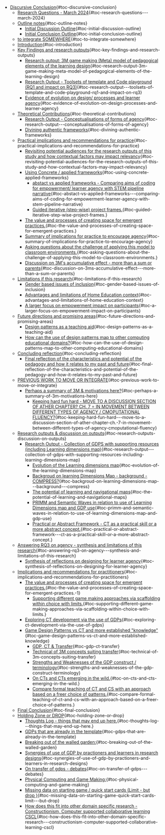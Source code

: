-   [Discursive
    Conclusion](#discursive-conclusion){#toc-discursive-conclusion}
    -   [Research Questions - March
        2024](#research-questions---march-2024){#toc-research-questions---march-2024}
    -   [Outline notes](#outline-notes){#toc-outline-notes}
        -   [Initial Discussion
            Outline](#initial-discussion-outline){#toc-initial-discussion-outline}
        -   [Initial Conclusion
            Outline](#initial-conclusion-outline){#toc-initial-conclusion-outline}
    -   [to integrate
        SOMEWHERE](#to-integrate-somewhere){#toc-to-integrate-somewhere}
    -   [Introduction](#introduction){#toc-introduction}
    -   [Key Findings and research
        outputs](#key-findings-and-research-outputs){#toc-key-findings-and-research-outputs}
        -   [Research output: 3M game making (Meta) model of pedagogical
            elements of the learning
            design](#research-output-3m-game-making-meta-model-of-pedagogical-elements-of-the-learning-design){#toc-research-output-3m-game-making-meta-model-of-pedagogical-elements-of-the-learning-design}
        -   [Research Output - Toolsets of template and Code playground
            (RQ1 and impact on
            RQ3)](#research-output---toolsets-of-template-and-code-playground-rq1-and-impact-on-rq3){#toc-research-output---toolsets-of-template-and-code-playground-rq1-and-impact-on-rq3}
        -   [Evidence of evolution on design/ processes and learner
            agency](#evidence-of-evolution-on-design-processes-and-learner-agency){#toc-evidence-of-evolution-on-design-processes-and-learner-agency}
    -   [Theoretical
        Contributions](#theoretical-contributions){#toc-theoretical-contributions}
        -   [Research Output - Conceptualisations of forms of
            agency](#research-output---conceptualisations-of-forms-of-agency){#toc-research-output---conceptualisations-of-forms-of-agency}
        -   [Divining authentic
            frameworks](#divining-authentic-frameworks){#toc-divining-authentic-frameworks}
    -   [Practical implications and recommendations for
        practice](#practical-implications-and-recommendations-for-practice){#toc-practical-implications-and-recommendations-for-practice}
        -   [Revisiting potential audiences for the research outputs of
            this study and how contextual factors may impact
            relevancy](#revisiting-potential-audiences-for-the-research-outputs-of-this-study-and-how-contextual-factors-may-impact-relevancy){#toc-revisiting-potential-audiences-for-the-research-outputs-of-this-study-and-how-contextual-factors-may-impact-relevancy}
        -   [Using Concrete / applied
            frameworks](#using-concrete-applied-frameworks){#toc-using-concrete-applied-frameworks}
            -   [abstact vs applied frameworks - Comparing aims of
                coding for empowerment/ learner agency with STEM
                pipeline
                narrative](#abstact-vs-applied-frameworks---comparing-aims-of-coding-for-empowerment-learner-agency-with-stem-pipeline-narrative){#toc-abstact-vs-applied-frameworks---comparing-aims-of-coding-for-empowerment-learner-agency-with-stem-pipeline-narrative}
            -   [Guided iterative (step-wise) project
                frames.](#guided-iterative-step-wise-project-frames.){#toc-guided-iterative-step-wise-project-frames.}
        -   [The value and processes of creating space for emergent
            practices.](#the-value-and-processes-of-creating-space-for-emergent-practices.){#toc-the-value-and-processes-of-creating-space-for-emergent-practices.}
        -   [Summary of implications for practice to encourage
            agency](#summary-of-implications-for-practice-to-encourage-agency){#toc-summary-of-implications-for-practice-to-encourage-agency}
        -   [Asking questions about the challenge of applying this model
            to classroom
            environments.](#asking-questions-about-the-challenge-of-applying-this-model-to-classroom-environments.){#toc-asking-questions-about-the-challenge-of-applying-this-model-to-classroom-environments.}
        -   [Discussion on 3M's accumulative effect - more than a sum or
            parents](#discussion-on-3ms-accumulative-effect---more-than-a-sum-or-parents){#toc-discussion-on-3ms-accumulative-effect---more-than-a-sum-or-parents}
    -   [Limitations if this
        research](#limitations-if-this-research){#toc-limitations-if-this-research}
        -   [Gender based issues of
            inclusion](#gender-based-issues-of-inclusion){#toc-gender-based-issues-of-inclusion}
        -   [Advantages and limitations of Home Education
            context](#advantages-and-limitations-of-home-education-context){#toc-advantages-and-limitations-of-home-education-context}
        -   [A larger focus on empowerment impact on
            participants](#a-larger-focus-on-empowerment-impact-on-participants){#toc-a-larger-focus-on-empowerment-impact-on-participants}
    -   [Future directions and promising
        areas](#future-directions-and-promising-areas){#toc-future-directions-and-promising-areas}
        -   [Design patterns as a teaching
            aid](#design-patterns-as-a-teaching-aid){#toc-design-patterns-as-a-teaching-aid}
        -   [How can the use of design patterns map to other computing
            educational
            domains?](#how-can-the-use-of-design-patterns-map-to-other-computing-educational-domains){#toc-how-can-the-use-of-design-patterns-map-to-other-computing-educational-domains}
    -   [Concluding
        reflection](#concluding-reflection){#toc-concluding-reflection}
        -   [Final reflection of the characteristics and potential of
            the pedagogy and how it relates to my past and
            future](#final-reflection-of-the-characteristics-and-potential-of-the-pedagogy-and-how-it-relates-to-my-past-and-future){#toc-final-reflection-of-the-characteristics-and-potential-of-the-pedagogy-and-how-it-relates-to-my-past-and-future}
    -   [PREVIOUS WORK TO MOVE OR
        INTEGRATE](#previous-work-to-move-or-integrate){#toc-previous-work-to-move-or-integrate}
        -   [Perhaps a summary of 3M & motivations
            here?](#perhaps-a-summary-of-3m-motivations-here){#toc-perhaps-a-summary-of-3m-motivations-here}
            -   [Keeping hard fun hard - MOVE TO A DISCUSSION SECTION OF
                ATHER CHAPTER? CH. 7 = IN MOVEMENT BETWEEN DIFFERENT
                TYPES OF AGENCY / CMOPUTATIONAL
                FLUENCY?](#keeping-hard-fun-hard---move-to-a-discussion-section-of-ather-chapter-ch.-7-in-movement-between-different-types-of-agency-cmoputational-fluency){#toc-keeping-hard-fun-hard---move-to-a-discussion-section-of-ather-chapter-ch.-7-in-movement-between-different-types-of-agency-cmoputational-fluency}
    -   [Research outputs & discussion on
        outputs](#research-outputs-discussion-on-outputs){#toc-research-outputs-discussion-on-outputs}
        -   [Research Output - Collection of GDPS with supporting
            resources (including Learning dimensions
            map)](#research-output---collection-of-gdps-with-supporting-resources-including-learning-dimensions-map){#toc-research-output---collection-of-gdps-with-supporting-resources-including-learning-dimensions-map}
            -   [Evolution of the Learning dimensions
                map](#evolution-of-the-learning-dimensions-map){#toc-evolution-of-the-learning-dimensions-map}
            -   [Backgroud on learning Dimensions Map - background -
                COMPRESS?](#backgroud-on-learning-dimensions-map---background---compress){#toc-backgroud-on-learning-dimensions-map---background---compress}
            -   [The potential of learning and navigational
                maps](#the-potential-of-learning-and-navigational-maps){#toc-the-potential-of-learning-and-navigational-maps}
            -   [PRIMM and Semantic Waves in relation to use of Learning
                Dimensions map and GDP
                use](#primm-and-semantic-waves-in-relation-to-use-of-learning-dimensions-map-and-gdp-use){#toc-primm-and-semantic-waves-in-relation-to-use-of-learning-dimensions-map-and-gdp-use}
            -   [Practical or Abstract Framework - CT as a practical
                skill or a more abstract
                concept.](#practical-or-abstract-framework---ct-as-a-practical-skill-or-a-more-abstract-concept.){#toc-practical-or-abstract-framework---ct-as-a-practical-skill-or-a-more-abstract-concept.}
    -   [Answering RQ3 on agency - synthesis and limitations of this
        research](#answering-rq3-on-agency---synthesis-and-limitations-of-this-research){#toc-answering-rq3-on-agency---synthesis-and-limitations-of-this-research}
        -   [Synthesis of reflections on designing for learner
            agency](#synthesis-of-reflections-on-designing-for-learner-agency){#toc-synthesis-of-reflections-on-designing-for-learner-agency}
    -   [Implications and recommendations for
        practitioners](#implications-and-recommendations-for-practitioners){#toc-implications-and-recommendations-for-practitioners}
        -   [The value and processes of creating space for emergent
            practices.](#the-value-and-processes-of-creating-space-for-emergent-practices.-1){#toc-the-value-and-processes-of-creating-space-for-emergent-practices.-1}
            -   [Supporting different game making approaches via
                scaffolding within choice with
                limits.](#supporting-different-game-making-approaches-via-scaffolding-within-choice-with-limits.){#toc-supporting-different-game-making-approaches-via-scaffolding-within-choice-with-limits.}
        -   [Exploring CT development via the use of
            GDPs](#exploring-ct-development-via-the-use-of-gdps){#toc-exploring-ct-development-via-the-use-of-gdps}
        -   [Game Design Patterns vs CT and more established
            "knowledge"](#game-design-patterns-vs-ct-and-more-established-knowledge){#toc-game-design-patterns-vs-ct-and-more-established-knowledge}
            -   [GDP, CT &
                Transfer](#gdp-ct-transfer){#toc-gdp-ct-transfer}
            -   [Technical of 3M concepts suiting
                transfer](#technical-of-3m-concepts-suiting-transfer){#toc-technical-of-3m-concepts-suiting-transfer}
            -   [Strengths and Weaknesses of the GDP construct /
                terminology](#strengths-and-weaknesses-of-the-gdp-construct-terminology){#toc-strengths-and-weaknesses-of-the-gdp-construct-terminology}
            -   [On CTs and CTs emerging in the
                wild.](#on-cts-and-cts-emerging-in-the-wild.){#toc-on-cts-and-cts-emerging-in-the-wild.}
            -   [Compare formal teaching of CT and CS with an approach
                based on a freer choice of
                patterns.](#compare-formal-teaching-of-ct-and-cs-with-an-approach-based-on-a-freer-choice-of-patterns.){#toc-compare-formal-teaching-of-ct-and-cs-with-an-approach-based-on-a-freer-choice-of-patterns.}
    -   [Final Conclusion](#final-conclusion){#toc-final-conclusion}
    -   [Holding Zone or
        DROP](#holding-zone-or-drop){#toc-holding-zone-or-drop}
        -   [Thoughts Log - things that may end up
            here.](#thoughts-log---things-that-may-end-up-here.){#toc-thoughts-log---things-that-may-end-up-here.}
        -   [GDPs that are already in the
            template](#gdps-that-are-already-in-the-template){#toc-gdps-that-are-already-in-the-template}
        -   [Breaking out of the walled
            garden:](#breaking-out-of-the-walled-garden){#toc-breaking-out-of-the-walled-garden}
        -   [Synergies of use of GDP by practioners and learners in
            research
            designs](#synergies-of-use-of-gdp-by-practioners-and-learners-in-research-designs){#toc-synergies-of-use-of-gdp-by-practioners-and-learners-in-research-designs}
        -   [On transfer of gdps -
            debates](#on-transfer-of-gdps---debates){#toc-on-transfer-of-gdps---debates}
        -   [Physical Computing and Game
            Making:](#physical-computing-and-game-making){#toc-physical-computing-and-game-making}
        -   [Missing data on starting game / quick start cards (Limit -
            but drop
            )](#missing-data-on-starting-game-quick-start-cards-limit---but-drop){#toc-missing-data-on-starting-game-quick-start-cards-limit---but-drop}
        -   [How does this fit into other domain specific research -
            Constructionism, Computer supported collaborative learning
            CSCL](#how-does-this-fit-into-other-domain-specific-research---constructionism-computer-supported-collaborative-learning-cscl){#toc-how-does-this-fit-into-other-domain-specific-research---constructionism-computer-supported-collaborative-learning-cscl}
